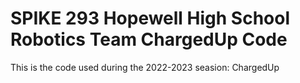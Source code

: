 # SPIKE 293 Hopewell High School Robotics Team ChargedUp Code

This is the code used during the 2022-2023 seasion: ChargedUp